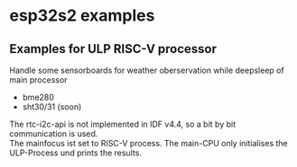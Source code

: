 # esp32s2 examples
## Examples for ULP RISC-V processor 

Handle some sensorboards for weather oberservation while deepsleep of main processor

 - bme280
 - sht30/31 (soon)

The rtc-i2c-api is not implemented in IDF v4.4, so a bit by bit communication is used.<br>
The mainfocus ist set to RISC-V process. The main-CPU only initialises the ULP-Process und prints the results.
